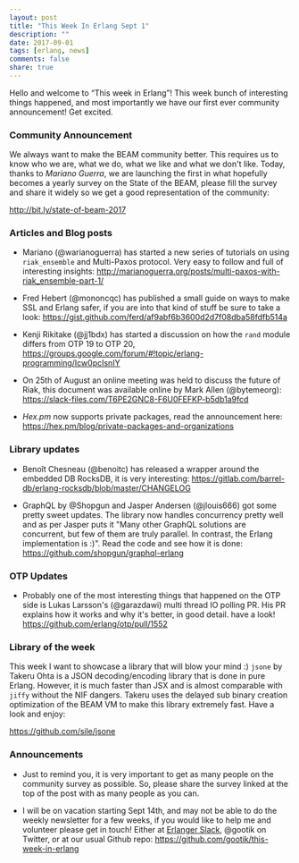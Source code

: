 ```yaml
---
layout: post
title: "This Week In Erlang Sept 1"
description: ""
date: 2017-09-01
tags: [erlang, news]
comments: false
share: true
---
```


Hello and welcome to “This week in Erlang”! This week bunch of interesting things happened, and most importantly we have our first ever community announcement! Get excited.

### Community Announcement
We always want to make the BEAM community better. This requires us to know who we are, what we do, what we like and what we don't like. Today, thanks to *Mariano Guerra*, we are launching the first in what hopefully becomes a yearly survey on the State of the BEAM, please fill the survey and share it widely so we get a good representation of the community:

<http://bit.ly/state-of-beam-2017>

### Articles and Blog posts
 * Mariano (@warianoguerra) has started a new series of tutorials on using `riak_ensemble` and Multi-Paxos protocol. Very easy to follow and full of interesting insights: <http://marianoguerra.org/posts/multi-paxos-with-riak_ensemble-part-1/>

 * Fred Hebert (@mononcqc) has published a small guide on ways to make SSL and Erlang safer, if you are into that kind of stuff be sure to take a look: <https://gist.github.com/ferd/af9abf6b3600d2d7f08dba58fdfb514a>

 * Kenji Rikitake (@jj1bdx) has started a discussion on how the `rand` module differs from OTP 19 to OTP 20, <https://groups.google.com/forum/#!topic/erlang-programming/Icw0pcIsnIY>

 * On 25th of August an online meeting was held to discuss the future of Riak, this document was available online by Mark Allen (@bytemeorg): <https://slack-files.com/T6PE2GNC8-F6U0FEFKP-b5db1a9fcd>

 * *Hex.pm* now supports private packages, read the announcement here: https://hex.pm/blog/private-packages-and-organizations

### Library updates
 * Benoît Chesneau (@benoitc) has released a wrapper around the embedded DB RocksDB, it is very interesting: <https://gitlab.com/barrel-db/erlang-rocksdb/blob/master/CHANGELOG>

 * GraphQL by @Shopgun and Jasper Andersen (@jlouis666) got some pretty sweet updates. The library now handles concurrency pretty well and as per Jasper puts it "Many other GraphQL solutions are concurrent, but few of them are truly parallel. In contrast, the Erlang implementation is :)". Read the code and see how it is done: <https://github.com/shopgun/graphql-erlang>

### OTP Updates
 * Probably one of the most interesting things that happened on the OTP side is
   Lukas Larsson's (@garazdawi) multi thread IO polling PR. His PR explains how it
   works and why it's better, in good detail. have a look! <https://github.com/erlang/otp/pull/1552>


### Library of the week
This week I want to showcase a library that will blow your mind :) `jsone` by Takeru Ohta is a JSON decoding/encoding library that is done in pure Erlang. However, it is much faster than JSX and is almost comparable with `jiffy` without the NIF dangers. Takeru uses the delayed sub binary creation optimization of the BEAM VM to make this library extremely fast. Have a look and enjoy:

<https://github.com/sile/jsone>

### Announcements
  * Just to remind you, it is very important to get as many people on the community survey as possible. So, please share the survey linked at the top of the post with as many people as you can.

  * I will be on vacation starting Sept 14th, and may not be able to do the weekly newsletter for a few weeks, if you would like to help me and volunteer please get in touch! Either at [Erlanger Slack](https://erlang-slack.herokuapp.com/), @gootik on Twitter, or at our usual Github repo: <https://github.com/gootik/this-week-in-erlang>

